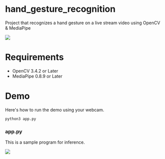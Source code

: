 # hand_gesture_recognition
Project that recognizes a hand gesture on a live stream video using OpenCV &amp; MediaPipe

![](https://google.github.io/mediapipe/images/mobile/hand_landmarks.png)

# Requirements
* OpenCV 3.4.2 or Later
* MediaPipe 0.8.9 or Later
# Demo
Here's how to run the demo using your webcam.
```zsh
python3 app.py
```



### app.py
This is a sample program for inference.<br>

![](https://i.imgur.com/3xDhro3.jpg)


